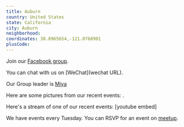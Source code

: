 ```yaml
---
title: Auburn
country: United States
state: California
city: Auburn
neighborhood: 
coordinates: 38.8965654,-121.0768901
plusCode:
---
```

Join our [Facebook group](https://www.facebook.com/groups/341554859527680/).

You can chat with us on [WeChat](wechat URL).

Our Group leader is [Miya](freecodecamp.org/miya)

Here are some pictures from our recent events:
![]().

Here's a stream of one of our recent events:
[youtube embed]

We have events every Tuesday. You can RSVP for an event on [meetup](meetupurl).
